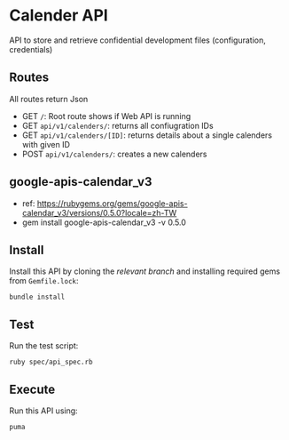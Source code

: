 # Calender API

API to store and retrieve confidential development files (configuration, credentials)

## Routes

All routes return Json

- GET `/`: Root route shows if Web API is running
- GET `api/v1/calenders/`: returns all confiugration IDs
- GET `api/v1/calenders/[ID]`: returns details about a single calenders with given ID
- POST `api/v1/calenders/`: creates a new calenders

## google-apis-calendar_v3
- ref: https://rubygems.org/gems/google-apis-calendar_v3/versions/0.5.0?locale=zh-TW
- gem install google-apis-calendar_v3 -v 0.5.0

## Install

Install this API by cloning the *relevant branch* and installing required gems from `Gemfile.lock`:

```shell
bundle install
```

## Test

Run the test script:

```shell
ruby spec/api_spec.rb
```

## Execute

Run this API using:

```shell
puma
```
